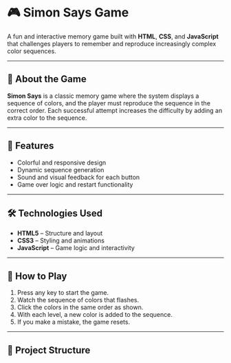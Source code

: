 # 🎮 Simon Says Game

A fun and interactive memory game built with **HTML**, **CSS**, and **JavaScript** that challenges players to remember and reproduce increasingly complex color sequences.

---

## 🧠 About the Game

**Simon Says** is a classic memory game where the system displays a sequence of colors, and the player must reproduce the sequence in the correct order. Each successful attempt increases the difficulty by adding an extra color to the sequence.

---

## 🌟 Features

- Colorful and responsive design  
- Dynamic sequence generation  
- Sound and visual feedback for each button  
- Game over logic and restart functionality  

---

## 🛠️ Technologies Used

- **HTML5** – Structure and layout  
- **CSS3** – Styling and animations  
- **JavaScript** – Game logic and interactivity  

---

## 🎯 How to Play

1. Press any key to start the game.  
2. Watch the sequence of colors that flashes.  
3. Click the colors in the same order as shown.  
4. With each level, a new color is added to the sequence.  
5. If you make a mistake, the game resets.

---

## 📂 Project Structure

